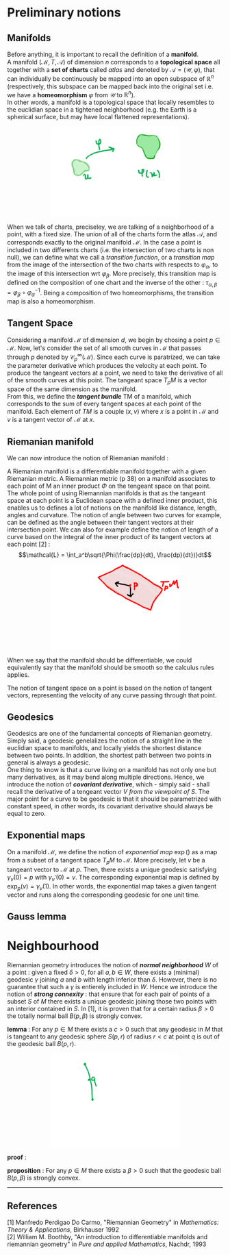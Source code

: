 # Preliminary notions

## Manifolds

Before anything, it is important to recall the definition of a **manifold**.\
A manifold $(\mathcal{M}, T, \mathcal{A})$ of dimension $n$ corresponds to a **topological space** all together with a **set of charts** called *atlas* and denoted by $\mathcal{A} = (\mathcal{U}, \varphi)$, that can individually be continuously be mapped into an open subspace of $\mathbb{R}^n$ (respectively, this subspace can be mapped back into the original set i.e. we have a **homeomorphism** $\varphi$ from $\mathcal{U}$ to $\mathbb{R}^n$).\
In other words, a manifold is a topological space that locally resembles to the euclidian space in a tightened neighborhood (e.g. the Earth is a spherical surface, but may have local flattened representations).

<img src="manifold.png" alt="drawing" width="300" style="display: block; margin: 0 auto"/>

When we talk of charts, preciseley, we are talking of a neighborhood of a point, with a fixed size. The union of all of the charts form the atlas $\mathcal{A}$, and corresponds exactly to the original manifold $\mathcal{M}$. In the case a point is included in two differents charts (i.e. the intersection of two charts is non null), we can define what we call a *transition function*, or a *transition map* from the image of the intersection of the two charts with respects to $\varphi_\alpha$, to the image of this intersection wrt $\varphi_\beta$. More precisely, this transition map is defined on the composition of one chart and the inverse of the other : $\tau_{\alpha, \beta} = \varphi_\beta \circ \varphi_\alpha^{-1}$. Being a composition of two homeomorphisms, the transition map is also a homeomorphism.

## Tangent Space

Considering a manifold $\mathcal{M}$ of dimension $d$, we begin by chosing a point $p \in \mathcal{M}$. Now, let's consider the set of all smooth curves in $\mathcal{M}$ that passes through $p$ denoted by  $\mathcal{C}_p^\infty(\mathcal{M})$. Since each curve is paratrized, we can take the parameter derivative which produces the velocity at each point. To produce the tangeant vectors at a point, we need to take the derivative of all of the smooth curves at this point. The tangeant space $T_pM$ is a vector space of the same dimension as the manifold.\
From this, we define the ***tangent bundle*** TM of a manifold, which corresponds to the sum of every tangent spaces at each point of the manifold. Each element of $TM$ is a couple $(x, v)$ where $x$ is a point in $\mathcal{M}$ and $v$ is a tangent vector of $\mathcal{M}$ at $x$.

## Riemanian manifold

We can now introduce the notion of Riemanian manifold :

A Riemanian manifold is a differentiable manifold together with a given Riemanian metric. 
A Riemannian metric (p 38) on a manifold associates to each point of M an inner product $\Phi$ on the tengeant space on that point. The whole point of using Riemannian manifolds is that as the tangeant space at each point is a Euclidean space with a defined inner product, this enables us  to defines a lot of notions on the manifold like distance, length, angles and curvature. The notion of angle between two curves for example, can be defined as the angle between their tangent vectors at their intersection point. We can also for example define the notion of length of a curve based on the integral of the inner product of its tangent vectors at each point [2] : 
$$\mathcal{L} = \int_a^b\sqrt{\Phi(\frac{dp}{dt}, \frac{dp}{dt})}dt$$


<img src="riemannian_metric.png" alt="drawing" width="300" style="display: block; margin: 0 auto"/>

When we say that the manifold should be differentiable, we could equivalently say that the manifold should be smooth so the calculus rules applies.

The notion of tangent space on a point is based on the notion of tangent  vectors, representing the velocity of any curve passing through that point.

## Geodesics

Geodesics are one of the fundamental concepts of Riemanian geometry. Simply said, a geodesic genelalizes the notion of a straight line in the euclidian space to manifolds, and locally yields the shortest distance between two points. In addition, the shortest path between two points in general is always a geodesic.\
One thing to know is that a curve living on a manifold has not only one but many derivatives, as it may bend along multiple directions. Hence, we introduce the notion of ***covariant derivative***, which - simply said - shall recall the derivative of a tengeant vector $V$ *from the viewpoint of $S$*. The major point for a curve to be geodesic is that it should be parametrized with constant speed, in other words, its covariant derivative should always be equal to zero.


## Exponential maps

On a manifold $\mathcal{M}$, we define the notion of *exponential map* $\exp()$ as a map from a subset of a tangent space $T_pM$ to $\mathcal{M}$. More precisely, let $v$ be a tangeant vector to $\mathcal{M}$ at $p$. Then, there exists a unique geodesic satisfying $\gamma_v(0) = p$ with $\gamma_v'(0) = v$. The corresponding exponential map is defined by $\exp_p(v) = \gamma_v(1)$. In other words, the exponential map takes a given tangent vector and runs along the corresponding geodesic for one unit time.

## Gauss lemma


# Neighbourhood

Riemannian geometry introduces the notion of ***normal neighborhood*** $W$ of a point : given a fixed $\delta > 0$, for all $a, b \in W$, there exists a (minimal) geodesic $\gamma$ joining $a$ and $b$ with length inferior than $\delta$. However, there is no guarantee that such a $\gamma$ is entierely included in $W$. Hence we introduce the notion of ***strong connexity*** : that ensure that for each pair of points of a subset $S$ of $M$ there exists a unique geodesic joining those two points with an interior contained in $S$. In [1], it is proven that for a certain radius $\beta > 0$ the totally normal ball $B(p, \beta)$ is strongly convex.

**lemma** : For any $p \in M$ there exists a $c > 0$ such that any geodesic in $M$ that is tangeant to any geodesic sphere $S(p, r)$ of radius $r < c$ at point $q$ is out of the geodesic ball $B(p, r)$.

<img src="lemma.png" alt="drawing" width="300" style="display: block; margin: 0 auto"/>

**proof** : 

**proposition** : For any $p \in M$ there exists a $\beta > 0$ such that the geodesic ball $B(p, \beta)$ is strongly convex.


____

## References

[1] Manfredo Perdigao Do Carmo, "Riemannian Geometry" in *Mathematics: Theory & Applications*, Birkhauser 1992\
[2] William M. Boothby, "An introduction to differentiable manifolds and riemannian geometry" in *Pure and applied Mathematics*, Nachdr, 1993